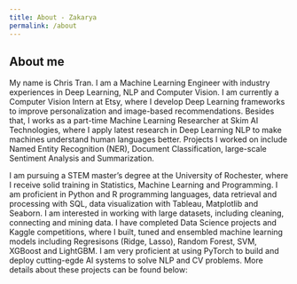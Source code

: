 ```yaml
---
title: About - Zakarya
permalink: /about
---
```

## About me

My name is Chris Tran. I am a Machine Learning Engineer with industry experiences in Deep Learning, NLP and Computer Vision. I am currently a Computer Vision Intern at Etsy, where I develop Deep Learning frameworks to improve personalization and image-based recommendations. Besides that, I works as a part-time Machine Learning Researcher at Skim AI Technologies, where I apply latest research in Deep Learning NLP to make machines understand human languages better. Projects I worked on include Named Entity Recognition (NER), Document Classification, large-scale Sentiment Analysis and Summarization.

I am pursuing a STEM master’s degree at the University of Rochester, where I receive solid training in Statistics, Machine Learning and Programming. I am proficient in Python and R programming languages, data retrieval and processing with SQL, data visualization with Tableau, Matplotlib and Seaborn. I am interested in working with large datasets, including cleaning, connecting and mining data. I have completed Data Science projects and Kaggle competitions, where I built, tuned and ensembled machine learning models including Regresisons (Ridge, Lasso), Random Forest, SVM, XGBoost and LightGBM. I am very proficient at using PyTorch to build and deploy cutting-egde AI systems to solve NLP and CV problems. More details about these projects can be found below: